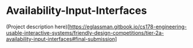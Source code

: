 # Availability-Input-Interfaces

(Project description here)[https://eglassman.gitbook.io/cs178-engineering-usable-interactive-systems/friendly-design-competitions/tier-2a-availability-input-interfaces#final-submission]
